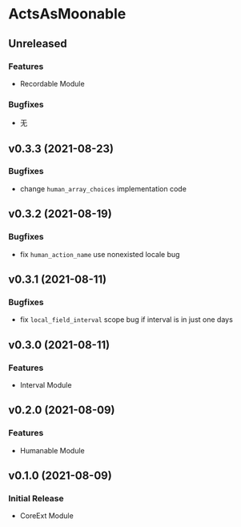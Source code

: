 # ActsAsMoonable


## Unreleased

### Features
* Recordable Module

### Bugfixes
* 无


## v0.3.3 (2021-08-23)

### Bugfixes
* change `human_array_choices` implementation code


## v0.3.2 (2021-08-19)

### Bugfixes
* fix `human_action_name` use nonexisted locale bug


## v0.3.1 (2021-08-11)

### Bugfixes
* fix `local_field_interval` scope bug if interval is in just one days


## v0.3.0 (2021-08-11)

### Features
* Interval Module


## v0.2.0 (2021-08-09)

### Features
* Humanable Module


## v0.1.0 (2021-08-09)

### Initial Release

* CoreExt Module
